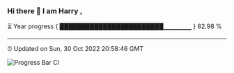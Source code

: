 ### Hi there 👋 I am Harry , 

⏳ Year progress { ████████████████████████▁▁▁▁▁▁ } 82.98 %

---

⏰ Updated on Sun, 30 Oct 2022 20:58:46 GMT

![Progress Bar CI](https://github.com/duykhang68/duykhang68/workflows/Progress%20Bar%20CI/badge.svg)
